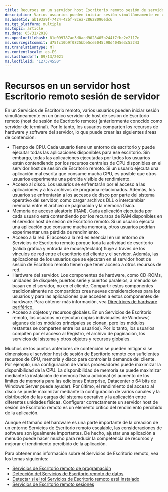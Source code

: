 ```yaml
---
title: Recursos en un servidor host Escritorio remoto sesión de servidor
description: Varios usuarios pueden iniciar sesión simultáneamente en un único servidor Escritorio remoto Session Host (Host de sesión de Escritorio remoto) y compartir los recursos de hardware y software del servidor.
ms.assetid: ab193a9f-7424-42bf-8cea-28628096edc6
ms.tgt_platform: multiple
ms.topic: article
ms.date: 05/31/2018
ms.openlocfilehash: 81e099787ae3d0acd9028405b244f7fbc2e2117e
ms.sourcegitcommit: d75fc10b9f0825bbe5ce5045c90d4045e3c53243
ms.translationtype: MT
ms.contentlocale: es-ES
ms.lasthandoff: 09/13/2021
ms.locfileid: "127374550"
---
```

# <a name="resources-on-a-remote-desktop-session-host-server"></a>Recursos en un servidor host Escritorio remoto sesión de servidor

En un Servicios de Escritorio remoto, varios usuarios pueden iniciar sesión simultáneamente en un único servidor de host de sesión de Escritorio remoto (host de sesión de Escritorio remoto) (anteriormente conocido como servidor de terminal). Por lo tanto, los usuarios comparten los recursos de hardware y software del servidor, lo que puede crear las siguientes áreas de contención:

-   Tiempo de CPU. Cada usuario tiene un entorno de escritorio y puede ejecutar todas las aplicaciones disponibles para ese escritorio. Sin embargo, todas las aplicaciones ejecutadas por todos los usuarios están contendiendo por los recursos centrales de CPU disponibles en el servidor host de sesión de Escritorio remoto. Si un usuario ejecuta una aplicación mal escrita que consume mucha CPU, es posible que otros usuarios experimente una pérdida visible de rendimiento.
-   Acceso al disco. Los usuarios se enfrentarán por el acceso a las aplicaciones y a los archivos de programa relacionados. Además, los usuarios se enfrentarán a los accesos de disco por parte del sistema operativo del servidor, como cargar archivos DLL o intercambiar memoria entre el archivo de paginación y la memoria física.
-   Memoria de acceso aleatorio (RAM). Cada aplicación ejecutada por cada usuario está contendiendo por los recursos de RAM disponibles en el servidor host de sesión de Escritorio remoto. Si un usuario ejecuta una aplicación que consume mucha memoria, otros usuarios podrían experimentar una pérdida de rendimiento.
-   Acceso a la red. El acceso a la red es esencial en un entorno de Servicios de Escritorio remoto porque toda la actividad de escritorio (salida gráfica y entrada de mouse/teclado) fluye a través de los vínculos de red entre el escritorio del cliente y el servidor. Además, las aplicaciones de los usuarios que se ejecutan en el servidor host de sesión de Escritorio remoto tienen que tener acceso a otros recursos de red.
-   Hardware del servidor. Los componentes de hardware, como CD-ROMs, unidades de disquete, puertos serie y puertos paralelos, a menudo se basan en el servidor, no en el cliente. Compartir estos componentes tradicionalmente no compartidos crea nuevas consideraciones para los usuarios y para las aplicaciones que acceden a estos componentes de hardware. Para obtener más información, vea [Directrices de hardware periférico.](peripheral-hardware-guidelines.md)
-   Acceso a objetos y recursos globales. En un Servicios de Escritorio remoto, los usuarios no ejecutan copias individuales de Windows( algunos de los módulos principales se clonan, pero los módulos restantes se comparten entre los usuarios). Por lo tanto, los usuarios compiten por el acceso al Registro, el archivo de paginación, los servicios del sistema y otros objetos y recursos globales.

Muchos de los puntos anteriores de contención se pueden mitigar si se dimensiona el servidor host de sesión de Escritorio remoto con suficientes recursos de CPU, memoria y disco para controlar la demanda del cliente. Por ejemplo, una configuración de varios procesadores puede maximizar la disponibilidad de la CPU. La disponibilidad de memoria se puede maximizar mediante la instalación de memoria física adicional (el aumento de los límites de memoria para las ediciones Enterprise, Datacenter o 64 bits de Windows Server puede ayudar). Por último, el rendimiento del acceso al disco se puede maximizar mediante la configuración de varios canales y la distribución de las cargas del sistema operativo y la aplicación entre diferentes unidades físicas. Configurar correctamente un servidor host de sesión de Escritorio remoto es un elemento crítico del rendimiento percibido de la aplicación.

Aunque el tamaño del hardware es una parte importante de la creación de un entorno Servicios de Escritorio remoto escalable, las consideraciones de software son igualmente importantes. De hecho, ajustar una aplicación a menudo puede hacer mucho para reducir la competencia de recursos y mejorar el rendimiento percibido de la aplicación.

Para obtener más información sobre el Servicios de Escritorio remoto, vea los temas siguientes:

-   [Servicios de Escritorio remoto de programación](terminal-services-programming-guidelines.md)
-   [Detección del Servicios de Escritorio remoto de datos](detecting-the-terminal-services-environment.md)
-   [Detectar si el rol Servicios de Escritorio remoto está instalado](detecting-whether-terminal-services-is-installed.md)
-   [Servicios de Escritorio remoto sesiones](terminal-services-sessions.md)

 

 




